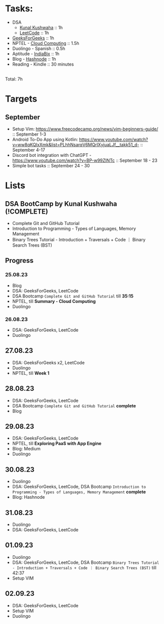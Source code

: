 # Tasks:
- DSA
  - [Kunal Kushwaha](https://www.youtube.com/playlist?list=PL9gnSGHSqcnr_DxHsP7AW9ftq0AtAyYqJ) :: 1h
  - [LeetCode](https://leetcode.com/problemset/all/?page=1&sorting=W3sic29ydE9yZGVyIjoiREVTQ0VORElORyIsIm9yZGVyQnkiOiJBQ19SQVRFIn1d&difficulty=EASY&listId=wpwgkgt) :: 1h
- [GeeksForGeeks](https://practice.geeksforgeeks.org/problem-of-the-day) :: 1h
- NPTEL - [Cloud Computing](https://onlinecourses.nptel.ac.in/noc23_cs90/course) :: 1.5h
- Duolingo - Spanish :: 0.5h
- Aptitude - [IndiaBix](https://www.indiabix.com/aptitude/problems-on-trains/) :: 1h
- Blog - [Hashnode](https://hashnode.com/@sayan713) :: 1h
- Reading - Kindle :: 30 minutes

<br> Total: 7h

# Targets
## September
- Setup Vim: https://www.freecodecamp.org/news/vim-beginners-guide/ :: September 1-3
- Android To-Do App using Kotlin: https://www.youtube.com/watch?v=ww8qKQIxXmk&list=PLhhNsarqV6MQrlXyjuaLJf__takk51_d- :: September 4-17
- Discord bot integration with ChatGPT - https://www.youtube.com/watch?v=BP-w99ZINTc :: September 18 - 23
- Simple bot tasks :: September 24 - 30

# Lists
## **DSA BootCamp** by Kunal Kushwaha (!COMPLETE)
- Complete Git and GitHub Tutorial
- Introduction to Programming - Types of Languages, Memory Management
- Binary Trees Tutorial - Introduction + Traversals + Code ｜ Binary Search Trees (BST)

## Progress
### 25.08.23
- Blog
- DSA: GeeksForGeeks, LeetCode
- DSA Bootcamp `Complete Git and GitHub Tutorial` till **35:15**
- NPTEL, till **Summary - Cloud Computing**
- Duolingo

### 26.08.23
- DSA: GeeksForGeeks, LeetCode
- Duolingo

## 27.08.23
- DSA: GeeksForGeeks x2, LeetCode
- Duolingo
- NPTEL, till **Week 1**

## 28.08.23
- DSA: GeeksForGeeks, LeetCode
- DSA Bootcamp `Complete Git and GitHub Tutorial` **complete**
- Blog

## 29.08.23
- DSA: GeeksForGeeks, LeetCode
- NPTEL, till **Exploring PaaS with App Engine**
- Blog: Medium
- Duolingo

## 30.08.23
- Duolingo
- DSA: GeeksForGeeks, LeetCode, DSA Bootcamp `Introduction to Programming - Types of Languages, Memory Management` **complete**
- Blog: Hashnode

## 31.08.23
- Duolingo
- DSA: GeeksForGeeks, LeetCode

## 01.09.23
- Duolingo
- DSA: GeeksForGeeks, LeetCode, DSA Bootcamp `Binary Trees Tutorial - Introduction + Traversals + Code ｜ Binary Search Trees (BST)` till 42:37
- Setup VIM 

## 02.09.23

- DSA: GeeksForGeeks, LeetCode
- Setup VIM
- Duolingo

